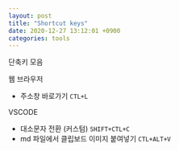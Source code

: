 ```yaml
---
layout: post
title: "Shortcut keys"
date: 2020-12-27 13:12:01 +0900
categories: tools
---
```


단축키 모음

웹 브라우저

- 주소창 바로가기 `CTL+L`

VSCODE

- 대소문자 전환 (커스텀) `SHIFT+CTL+C`
- md 파일에서 클립보드 이미지 붙여넣기 `CTL+ALT+V`
